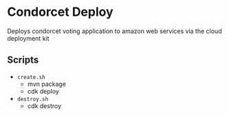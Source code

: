 # Condorcet Deploy
Deploys condorcet voting application to amazon web services via the cloud deployment kit

## Scripts
- `create.sh`
    - mvn package
    - cdk deploy
- `destroy.sh`
    - cdk destroy
